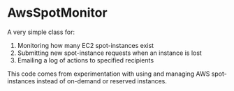 AwsSpotMonitor
==============

A very simple class for:

1. Monitoring how many EC2 spot-instances exist
2. Submitting new spot-instance requests when an instance is lost
3. Emailing a log of actions to specified recipients

This code comes from experimentation with using and managing AWS spot-instances instead
of on-demand or reserved instances.
